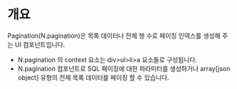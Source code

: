 개요
===

Pagination(N.pagination)은 목록 데이터나 전체 행 수로 페이징 인덱스를 생성해 주는 UI 컴포넌트입니다.

 * N.pagination 의 context 요소는 div>ul>li>a 요소들로 구성됩니다.
 * N.pagination 컴포넌트로 SQL 페이징에 대한 파라미터를 생성하거나 array[json object] 유형의 전체 목록 데이터를 페이징 할 수 있습니다.
